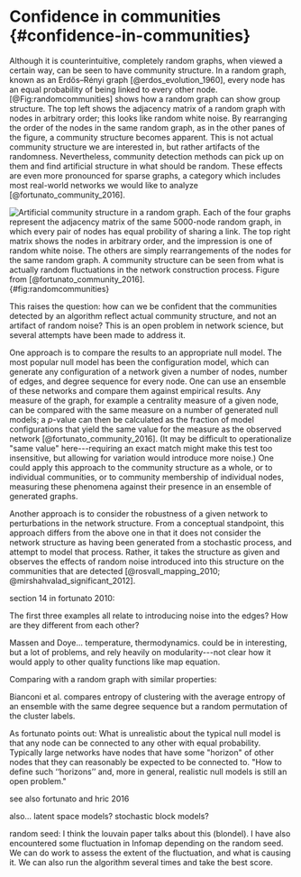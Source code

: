 # Confidence in communities {#confidence-in-communities}

[](#confidence-in-communities)

Although it is counterintuitive, completely random graphs, when viewed a certain way, can be seen to have community structure. In a random graph, known as an Erdős–Rényi graph [@erdos_evolution_1960], every node has an equal probability of being linked to every other node. [@Fig:randomcommunities] shows how a random graph can show group structure. The top left shows the adjacency matrix of a random graph with nodes in arbitrary order; this looks like random white noise. By rearranging the order of the nodes in the same random graph, as in the other panes of the figure, a community structure becomes apparent. This is not actual community structure we are interested in, but rather artifacts of the randomness. Nevertheless, community detection methods can pick up on them and find artificial structure in what should be random. These effects are even more pronounced for sparse graphs, a category which includes most real-world networks we would like to analyze [@fortunato_community_2016].

![Artificial community structure in a random graph. Each of the four graphs represent the adjacency matrix of the same 5000-node random graph, in which every pair of nodes has equal probility of sharing a link. The top right matrix shows the nodes in arbitrary order, and the impression is one of random white noise. The others are simply rearrangements of the nodes for the same random graph. A community structure can be seen from what is actually random fluctuations in the network construction process. Figure from [@fortunato_community_2016].](img/fortunato2016_fig29_randomcommunities.jpg){#fig:randomcommunities}

This raises the question: how can we be confident that the communities detected by an algorithm reflect actual community structure, and not an artifact of random noise? This is an open problem in network science, but several attempts have been made to address it.

One approach is to compare the results to an appropriate null model. The most popular null model has been the configuration model, which can generate any configuration of a network given a number of nodes, number of edges, and degree sequence for every node. One can use an ensemble of these networks and compare them against empirical results. Any measure of the graph, for example a centrality measure of a given node, can be compared with the same measure on a number of generated null models; a $p$-value can then be calculated as the fraction of model configurations that yield the same value for the measure as the observed network [@fortunato_community_2016]. (It may be difficult to operationalize "same value" here---requiring an exact match might make this test too insensitive, but allowing for variation would introduce more noise.) One could apply this approach to the community structure as a whole, or to individual communities, or to community membership of individual nodes, measuring these phenomena against their presence in an ensemble of generated graphs.

Another approach is to consider the robustness of a given network to perturbations in the network structure. From a conceptual standpoint, this approach differs from the above one in that it does not consider the network structure as having been generated from a stochastic process, and attempt to model that process. Rather, it takes the structure as given and observes the effects of random noise introduced into this structure on the communities that are detected [@rosvall_mapping_2010; @mirshahvalad_significant_2012].

section 14 in fortunato 2010:

The first three examples all relate to introducing noise into the edges? How are they different from each other?

Massen and Doye... temperature, thermodynamics. could be in interesting, but a lot of problems, and rely heavily on modularity---not clear how it would apply to other quality functions like map equation.

Comparing with a random graph with similar properties:

Bianconi et al. compares entropy of clustering with the average entropy of an ensemble with the same degree sequence but a random permutation of the cluster labels.

As fortunato points out: What is unrealistic about the typical null model is that any node can be connected to any other with equal probability. Typically large networks have nodes that have some "horizon" of other nodes that they can reasonably be expected to be connected to. "How to define such ‘‘horizons’’ and, more in general, realistic null models is still an open problem."

see also fortunato and hric 2016

also... latent space models? stochastic block models?

random seed: I think the louvain paper talks about this (blondel). I have also encountered some fluctuation in Infomap depending on the random seed. We can do work to assess the extent of the fluctuation, and what is causing it. We can also run the algorithm several times and take the best score.


